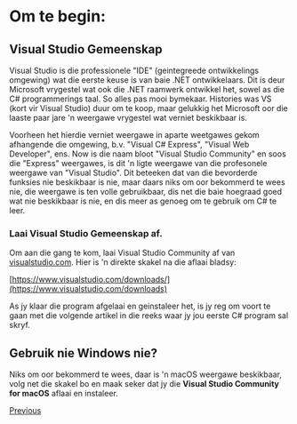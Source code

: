 # Om te begin:

## Visual Studio Gemeenskap

Visual Studio is die professionele "IDE" (geintegreede ontwikkelings omgewing) wat die eerste keuse is van baie .NET ontwikkelaars. Dit is deur Microsoft vrygestel wat ook die .NET raamwerk ontwikkel het, sowel as die C# programmerings taal. So alles pas mooi bymekaar. Histories was VS (kort vir Visual Studio) duur om te koop, maar gelukkig het Microsoft oor die laaste paar jare 'n weergawe vrygestel wat verniet beskikbaar is.

Voorheen het hierdie verniet weergawe in aparte weetgawes gekom afhangende die omgewing, b.v. "Visual C# Express", "Visual Web Developer", ens. Now is die naam bloot "Visual Studio Community" en soos die "Express" weergawes, is dit 'n ligte weergawe van die profesonele weergawe van "Visual Studio". Dit beteeken dat van die bevorderde funksies nie beskikbaar is nie, maar daars niks om oor bekommerd te wees nie, die weergawe is ten volle gebruikbaar, dis net die baie hoegraad goed wat nie beskikbaar is nie, en dis meer as genoeg om te gebruik om C# te leer.

### Laai Visual Studio Gemeenskap af.

Om aan die gang te kom, laai Visual Studio Community af van [visualstudio.com](http://www.visualstudio.com). Hier is 'n direkte skakel na die aflaai bladsy:

[https://www.visualstudio.com/downloads/](https://www.visualstudio.com/downloads)

As jy klaar die program afgelaai en geinstaleer het, is jy reg om voort te gaan met die volgende artikel in die reeks waar jy jou eerste C# program sal skryf.

## Gebruik nie Windows nie?

Niks om oor bekommerd te wees, daar is 'n macOS weergawe beskikbaar, volg net die skakel bo en maak seker dat jy die **Visual Studio Community for macOS** aflaai en instaleer.

[Previous](../../../master/Translated/Afrikaans/README.md)